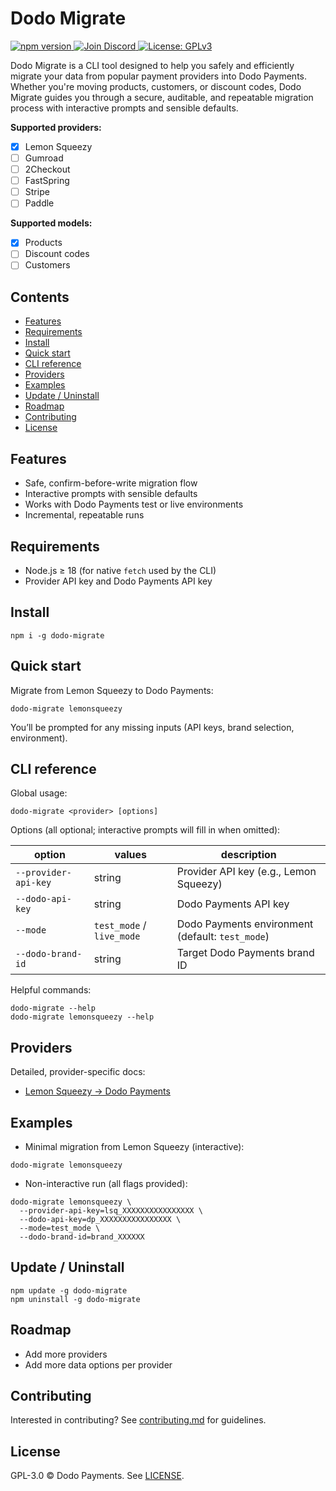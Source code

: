 # Dodo Migrate
<p align="left">
  <a href="https://www.npmjs.com/package/dodo-migrate">
    <img src="https://img.shields.io/npm/v/dodo-migrate?color=cb3837&label=npm&logo=npm" alt="npm version" />
  </a>
  <a href="https://discord.gg/bYqAp4ayYh">
    <img src="https://img.shields.io/discord/1305511580854779984?label=Join%20Discord&logo=discord" alt="Join Discord" />
  </a>
  <a href="LICENSE">
    <img src="https://img.shields.io/badge/license-GPLv3-blue.svg" alt="License: GPLv3" />
  </a>
</p>

Dodo Migrate is a CLI tool designed to help you safely and efficiently migrate your data from popular payment providers into Dodo Payments. Whether you're moving products, customers, or discount codes, Dodo Migrate guides you through a secure, auditable, and repeatable migration process with interactive prompts and sensible defaults.

**Supported providers:**
- [x] Lemon Squeezy
- [ ] Gumroad
- [ ] 2Checkout
- [ ] FastSpring
- [ ] Stripe
- [ ] Paddle

**Supported models:**
- [x] Products
- [ ] Discount codes
- [ ] Customers

## Contents
- [Features](#features)
- [Requirements](#requirements)
- [Install](#install)
- [Quick start](#quick-start)
- [CLI reference](#cli-reference)
- [Providers](#providers)
- [Examples](#examples)
- [Update / Uninstall](#update--uninstall)
- [Roadmap](#roadmap)
- [Contributing](#contributing)
- [License](#license)

## Features
- Safe, confirm-before-write migration flow
- Interactive prompts with sensible defaults
- Works with Dodo Payments test or live environments
- Incremental, repeatable runs

## Requirements
- Node.js ≥ 18 (for native `fetch` used by the CLI)
- Provider API key and Dodo Payments API key

## Install
```
npm i -g dodo-migrate
```

## Quick start
Migrate from Lemon Squeezy to Dodo Payments:
```
dodo-migrate lemonsqueezy
```
You’ll be prompted for any missing inputs (API keys, brand selection, environment).

## CLI reference
Global usage:
```
dodo-migrate <provider> [options]
```

Options (all optional; interactive prompts will fill in when omitted):

| option | values | description |
| --- | --- | --- |
| `--provider-api-key` | string | Provider API key (e.g., Lemon Squeezy) |
| `--dodo-api-key` | string | Dodo Payments API key |
| `--mode` | `test_mode` / `live_mode` | Dodo Payments environment (default: `test_mode`) |
| `--dodo-brand-id` | string | Target Dodo Payments brand ID |

Helpful commands:
```
dodo-migrate --help
dodo-migrate lemonsqueezy --help
```

## Providers
Detailed, provider-specific docs:
- [Lemon Squeezy → Dodo Payments](./docs/lemonsqueezy/README.md)

## Examples
- Minimal migration from Lemon Squeezy (interactive):
```
dodo-migrate lemonsqueezy
```

- Non-interactive run (all flags provided):
```
dodo-migrate lemonsqueezy \
  --provider-api-key=lsq_XXXXXXXXXXXXXXXX \
  --dodo-api-key=dp_XXXXXXXXXXXXXXXX \
  --mode=test_mode \
  --dodo-brand-id=brand_XXXXXX
```

## Update / Uninstall
```
npm update -g dodo-migrate
npm uninstall -g dodo-migrate
```

## Roadmap
- Add more providers
- Add more data options per provider

## Contributing
Interested in contributing? See [contributing.md](./contributing.md) for guidelines.

## License
GPL-3.0 © Dodo Payments. See [LICENSE](./LICENSE).